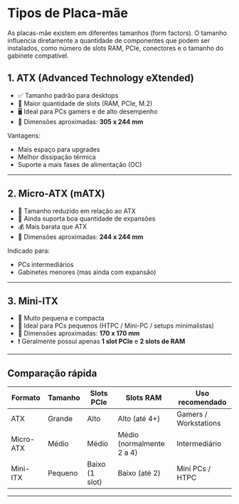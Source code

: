 # Tipos de Placa-mãe

As placas-mãe existem em diferentes tamanhos (form factors). O tamanho influencia diretamente a quantidade de componentes que podem ser instalados, como número de slots RAM, PCIe, conectores e o tamanho do gabinete compatível.

## 1. ATX (Advanced Technology eXtended)

- ✅ Tamanho padrão para desktops
- 🔧 Maior quantidade de slots (RAM, PCIe, M.2)
- 🖥️ Ideal para PCs gamers e de alto desempenho
- 📏 Dimensões aproximadas: **305 x 244 mm**

Vantagens:
- Mais espaço para upgrades
- Melhor dissipação térmica
- Suporte a mais fases de alimentação (OC)

---

## 2. Micro-ATX (mATX)

- 🔹 Tamanho reduzido em relação ao ATX
- 🔹 Ainda suporta boa quantidade de expansões
- 💰 Mais barata que ATX
- 📏 Dimensões aproximadas: **244 x 244 mm**

Indicado para:
- PCs intermediários
- Gabinetes menores (mas ainda com expansão)

---

## 3. Mini-ITX

- 🧩 Muito pequena e compacta
- 🎯 Ideal para PCs pequenos (HTPC / Mini-PC / setups minimalistas)
- 📏 Dimensões aproximadas: **170 x 170 mm**
- ❗ Geralmente possui apenas **1 slot PCIe** e **2 slots de RAM**

---

## Comparação rápida

| Formato   | Tamanho | Slots PCIe | Slots RAM | Uso recomendado |
|-----------|---------|-------------|-----------|-----------------|
| ATX       | Grande  | Alto        | Alto (até 4+) | Gamers / Workstations |
| Micro-ATX | Médio   | Médio       | Médio (normalmente 2 a 4) | Intermediário |
| Mini-ITX  | Pequeno | Baixo (1 slot) | Baixo (até 2) | Mini PCs / HTPC |

---

